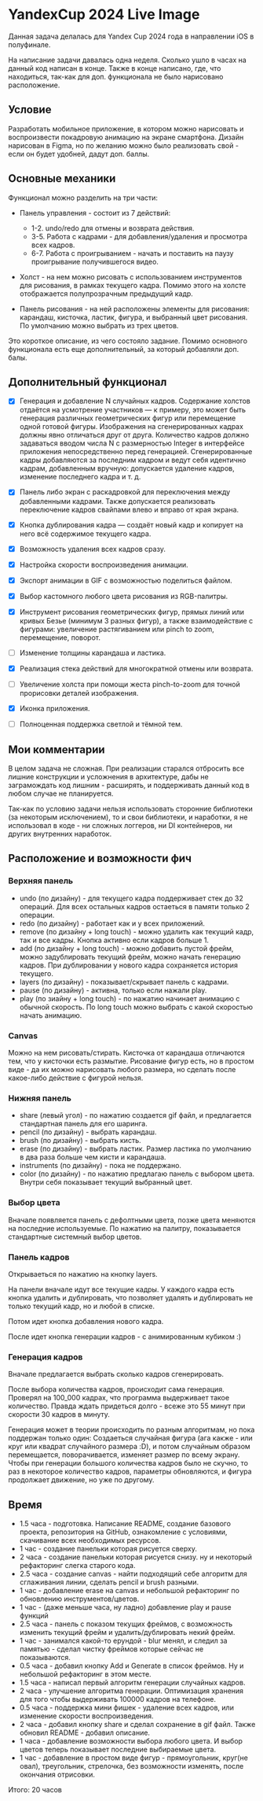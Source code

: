 # YandexCup 2024 Live Image

Данная задача делалась для Yandex Cup 2024 года в направлении iOS в полуфинале.

На написание задачи давалась одна неделя. Сколько ушло в часах на данный код написан в конце.
Также в конце написано, где, что находиться, так-как для доп. функционала не было нарисовано расположение.

## Условие
Разработать мобильное приложение, в котором можно нарисовать и воспроизвести покадровую анимацию на экране смартфона.
Дизайн нарисован в Figma, но по желанию можно было реализовать свой - если он будет удобней, дадут доп. баллы.

## Основные механики
Функционал можно разделить на три части:
* Панель управления - состоит из 7 действий: 
    - 1-2. undo/redo для отмены и возврата действия.
    - 3-5. Работа с кадрами - для добавления/удаления и просмотра всех кадров.
    - 6-7. Работа с проигрыванием - начать и поставить на паузу проигрывание получившегося видео.
    
* Холст - на нем можно рисовать с использованием инструментов для рисования, в рамках текущего кадра. Помимо этого на холсте отображается полупрозрачным предыдущий кадр.

* Панель рисования - на ней расположены элементы для рисования: карандаш, кисточка, ластик, фигура, и выбранный цвет рисования. По умолчанию можно выбрать из трех цветов. 

Это короткое описание, из чего состояло задание. Помимо основного функционала есть еще дополнительный, за который добавляли доп. балы. 

## Дополнительный функционал
- [x] Генерация и добавление N случайных кадров. Содержание холстов отдаётся на усмотрение участников — к примеру, это может быть генерация различных геометрических фигур или перемещение одной готовой фигуры. Изображения на сгенерированных кадрах должны явно отличаться друг от друга. Количество кадров должно задаваться вводом числа N с размерностью Integer в интерфейсе приложения непосредственно перед генерацией. Сгенерированные кадры добавляются за последним кадром и ведут себя идентично кадрам, добавленным вручную: допускается удаление кадров, изменение последнего кадра и т. д.
- [x] Панель либо экран с раскадровкой для переключения между добавленными кадрами. Также допускается реализовать переключение кадров свайпами влево и вправо от края экрана.
- [x] Кнопка дублирования кадра — создаёт новый кадр и копирует на него всё содержимое текущего кадра.
- [x] Возможность удаления всех кадров сразу.
- [x] Настройка скорости воспроизведения анимации.
- [x] Экспорт анимации в GIF с возможностью поделиться файлом.
- [x] Выбор кастомного любого цвета рисования из RGB-палитры.
- [x] Инструмент рисования геометрических фигур, прямых линий или кривых Безье (минимум 3 разных фигур), а также взаимодействие с фигурами: увеличение растягиванием или pinch to zoom, перемещение, поворот.
- [ ] Изменение толщины карандаша и ластика.
- [x] Реализация стека действий для многократной отмены или возврата.
- [ ] Увеличение холста при помощи жеста pinch-to-zoom для точной прорисовки деталей изображения.
- [x] Иконка приложения.
- [ ] Полноценная поддержка светлой и тёмной тем.


## Мои комментарии
В целом задача не сложная. При реализации старался отбросить все лишние конструкции и усложнения в архитектуре, дабы не заграмождать код лишним - расширять, и поддерживать данный код в любом случае не планируется.

Так-как по условию задачи нельзя использовать сторонние библиотеки (за некоторым исключением), то и свои библиотеки, и наработки, я не использовал в коде - ни сложных логгеров, ни DI контейнеров, ни других внутренних наработок.

## Расположение и возможности фич
### Верхняя панель
* undo (по дизайну) - для текущего кадра поддерживает стек до 32 операций. Для всех остальных кадров остаеться в памяти только 2 операции.
* redo (по дизайну) - работает как и у всех приложений.
* remove (по дизайну + long touch) - можно удалить как текущий кадр, так и все кадры. Кнопка активно если кадров больше 1.
* add (по дизайну + long touch) - можно добавить пустой фрейм, можно задублировать текущий фрейм, можно начать генерацию кадров.
   При дублировании у нового кадра сохраняется история текущего.
* layers (по дизайну) - показывает/скрывает панель с кадрами.
* pause (по дизайну) - активна, только если нажали play.
* play (по зиайну + long touch) - по нажатию начинает анимацию с обычной скорость. По long touch можно выбрать с какой скоростью начать анимацию.

### Canvas
Можно на нем рисовать/стирать. Кисточка от карандаша отличаются тем, что у кисточки есть размытие.
Рисование фигур есть, но в простом виде - да их можно нарисовать любого размера, но сделать после какое-либо действие с фигурой нельзя.

### Нижняя панель
* share (левый угол) - по нажатию создается gif файл, и предлагается стандартная панель для его шаринга.
* pencil (по дизайну) - выбрать карандаш.
* brush (по дизайну) - выбрать кисть.
* erase (по дизайну) - выбрать ластик. Размер ластика по умолчанию в два раза больше чем кисти и карандаша.
* instruments (по дизайну) - пока не поддержано.
* color (по дизайну) - по нажатию предлагаю панель с выбором цвета. Внутри себя показывает текущий выбранный цвет.

### Выбор цвета
Вначале появляется панель с дефолтными цвета, позже цвета меняются на последние используемые.
По нажатию на палитру, показывается стандартные системный выбор цветов.

### Панель кадров
Открываеться по нажатию на кнопку layers.

На панели вначале идут все текущие кадры. У каждого кадра есть кнопка удалить и дублировать, что позволяет удалять и дублировать не только текущий кадр, но и любой в списке.

Потом идет кнопка добавления нового кадра.

После идет кнопка генерации кадров - с анимированным кубиком :)

### Генерация кадров
Вначале предлагается выбрать сколько кадров сгенерировать.

После выбора количества кадров, происходит сама генерация. Проверял на 100_000 кадрах, что программа выдерживает такое количество. Правда ждать придеться долго - всеже это 55 минут при скорости 30 кадров в минуту.

Генерация может в теории происходить по разным алгоритмам, но пока поддержан только один:
Cоздаеться случайная фигура (ага какже - или круг или квадрат случайного размера :D), и потом случайным образом перемещается, поворачивается, изменяет размер по всему экрану. Чтобы при генерации большого количества кадров было не скучно, то раз в некоторое количество кадров, параметры обновляются, и фигура продолжает движение, но уже по другому.

## Время
* 1.5 часа - подготовка. Написание README, создание базового проекта, репозитория на GitHub, ознакомление с условиями, скачивание всех необходимых ресурсов.
* 1 час - создание панельки которая рисуется сверху.
* 2 часа - создание панельки которая рисуется снизу. ну и некоторый рефакторинг слегка старого кода.
* 2.5 часа - создание canvas - найти подходящий себе алгоритм для сглаживания линии, сделать pencil и brush разными. 
* 1 час - добавление erase на canvas и небольшой рефакторинг по обновлению инструментов/цветов.
* 1 час - (даже меньше часа, ну ладно) добавление play и pause функций
* 2.5 часа - панель с показом текущих фреймов, с возможность изменить текущий фрейм и удалить/дублировать некий фрейм.
* 1 час - занимался какой-то ерундой - blur менял, и следил за памятью - сделал чистку фреймов которые сейчас не показываются.
* 0.5 часа - добавил кнопку Add и Generate в список фреймов. Ну и небольшой рефакторинг в этом месте.
* 1.5 часа - написал первый алгоритм генерации случайных кадров.
* 2 часа - улучшение алгоритма генерации. Оптимизация хранения для того чтобы выдерживать 100000 кадров на телефоне. 
* 0.5 часа - поддержка мини фишек - удаление всех кадров, или изменение скорости воспроизведения.
* 2 часа - добавил кнопку share и сделал сохранение в gif файл. Также обновил README - добавил описание.
* 1 часа - добавление возможности выбора любого цвета. И выбор цветов теперь показывает последние выбираемые цвета.
* 1 час - добавление в простом виде фигур - прямоугольник, круг(не овал), треугольник, стрелочка, без возможности изменять, после окончания отрисовки.

Итого: 20 часов
